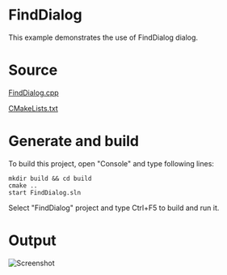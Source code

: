 # FindDialog

This example demonstrates the use of FindDialog dialog.

# Source

[FindDialog.cpp](FindDialog.cpp)

[CMakeLists.txt](CMakeLists.txt)

# Generate and build

To build this project, open "Console" and type following lines:

``` shell
mkdir build && cd build
cmake .. 
start FindDialog.sln
```

Select "FindDialog" project and type Ctrl+F5 to build and run it.

# Output

![Screenshot](../../../docs/Pictures/FindDialog.png)
